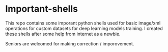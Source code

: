 # Important-shells

This repo contains some imporant python shells used for basic image/xml operations for custom datasets for deep learning models training.
I created these shells after some help from internet as a newbie. 

Seniors are welcomed for making correction / imporovement.
